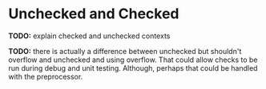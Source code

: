 # Unchecked and Checked

**TODO:** explain checked and unchecked contexts

**TODO:** there is actually a difference between unchecked but shouldn't overflow and unchecked and using overflow. That could allow checks to be run during debug and unit testing. Although, perhaps that could be handled with the preprocessor.
